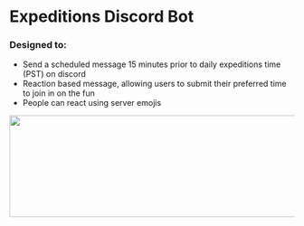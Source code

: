 # Expeditions Discord Bot

### Designed to:
- Send a scheduled message 15 minutes prior to daily expeditions time (PST) on discord 
- Reaction based message, allowing users to submit their preferred time to join in on the fun
- People can react using server emojis

<p>
  <img width="550" height="180" src="https://user-images.githubusercontent.com/29762800/106409218-1172fb80-640e-11eb-9309-622fde2388a9.png">
</p>
